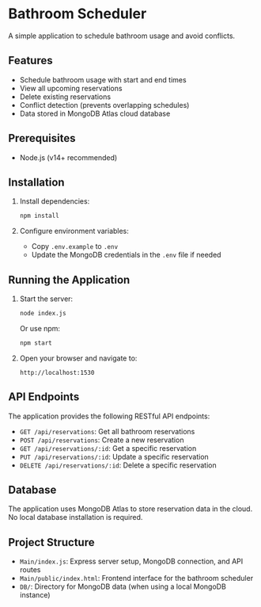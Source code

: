 # Bathroom Scheduler

A simple application to schedule bathroom usage and avoid conflicts.

## Features

- Schedule bathroom usage with start and end times
- View all upcoming reservations
- Delete existing reservations
- Conflict detection (prevents overlapping schedules)
- Data stored in MongoDB Atlas cloud database

## Prerequisites

- Node.js (v14+ recommended)

## Installation

1. Install dependencies:

   ```bash
   npm install
   ```

2. Configure environment variables:
   - Copy `.env.example` to `.env`
   - Update the MongoDB credentials in the `.env` file if needed

## Running the Application

1. Start the server:

   ```bash
   node index.js
   ```

   Or use npm:

   ```bash
   npm start
   ```

2. Open your browser and navigate to:
   ```
   http://localhost:1530
   ```

## API Endpoints

The application provides the following RESTful API endpoints:

- `GET /api/reservations`: Get all bathroom reservations
- `POST /api/reservations`: Create a new reservation
- `GET /api/reservations/:id`: Get a specific reservation
- `PUT /api/reservations/:id`: Update a specific reservation
- `DELETE /api/reservations/:id`: Delete a specific reservation

## Database

The application uses MongoDB Atlas to store reservation data in the cloud. No local database installation is required.

## Project Structure

- `Main/index.js`: Express server setup, MongoDB connection, and API routes
- `Main/public/index.html`: Frontend interface for the bathroom scheduler
- `DB/`: Directory for MongoDB data (when using a local MongoDB instance)
